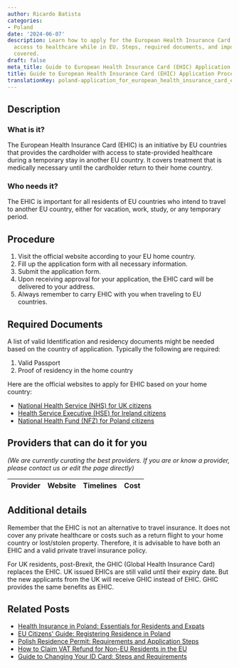 ```yaml
---
author: Ricardo Batista
categories:
- Poland
date: '2024-06-07'
description: Learn how to apply for the European Health Insurance Card (EHIC) for
  access to healthcare while in EU. Steps, required documents, and important details
  covered.
draft: false
meta_title: Guide to European Health Insurance Card (EHIC) Application Process
title: Guide to European Health Insurance Card (EHIC) Application Process
translationKey: poland-application_for_european_health_insurance_card_ehic
---
```


## Description
### What is it?
The European Health Insurance Card (EHIC) is an initiative by EU countries that provides the cardholder with access to state-provided healthcare during a temporary stay in another EU country. It covers treatment that is medically necessary until the cardholder return to their home country.

### Who needs it?
The EHIC is important for all residents of EU countries who intend to travel to another EU country, either for vacation, work, study, or any temporary period.

## Procedure
1. Visit the official website according to your EU home country.
2. Fill up the application form with all necessary information.
3. Submit the application form.
4. Upon receiving approval for your application, the EHIC card will be delivered to your address.
5. Always remember to carry EHIC with you when traveling to EU countries.

## Required Documents
A list of valid Identification and residency documents might be needed based on the country of application. Typically the following are required:
1. Valid Passport
2. Proof of residency in the home country

Here are the official websites to apply for EHIC based on your home country:

- [National Health Service (NHS) for UK citizens](https://www.nhs.uk/using-the-nhs/healthcare-abroad/apply-for-a-free-uk-global-health-insurance-card-ghic/)
- [Health Service Executive (HSE) for Ireland citizens](https://www2.hse.ie/services/schemes-allowances/ehic/)
- [National Health Fund (NFZ) for Poland citizens](https://www.nfz.gov.pl/)

## Providers that can do it for you

_(We are currently curating the best providers. If you are or know a provider, please contact us or edit the page directly)_

| Provider        |     Website     |     Timelines    |       Cost      |
| :-------------: | :-------------: |  :-------------: | :-------------: |

## Additional details
Remember that the EHIC is not an alternative to travel insurance. It does not cover any private healthcare or costs such as a return flight to your home country or lost/stolen property. Therefore, it is advisable to have both an EHIC and a valid private travel insurance policy.

For UK residents, post-Brexit, the GHIC (Global Health Insurance Card) replaces the EHIC. UK issued EHICs are still valid until their expiry date. But the new applicants from the UK will receive GHIC instead of EHIC. GHIC provides the same benefits as EHIC.
## Related Posts

- [Health Insurance in Poland: Essentials for Residents and Expats](https://tramitit.com/guides/poland/health_insurance/)
- [EU Citizens' Guide: Registering Residence in Poland](https://tramitit.com/guides/poland/registration_of_residence_for_eu_citizens/)
- [Polish Residence Permit: Requirements and Application Steps](https://tramitit.com/guides/poland/residence_permit/)
- [How to Claim VAT Refund for Non-EU Residents in the EU](https://tramitit.com/guides/poland/vat_tax_refund_for_purchases_in_the_eu/)
- [Guide to Changing Your ID Card: Steps and Requirements](https://tramitit.com/guides/poland/change_of_id_card/)